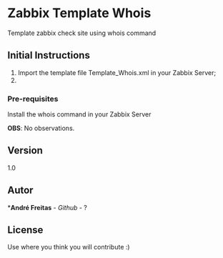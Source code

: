 # Zabbix Template Whois
Template zabbix check site using whois command

## Initial Instructions

1. Import the template file Template_Whois.xml in your Zabbix Server;
2. 

### Pre-requisites

Install the whois command in your Zabbix Server


**OBS**: No observations.

## Version

1.0

## Autor

 ***André Freitas** - *Github* - ? 


## License

Use where you think you will contribute :)

